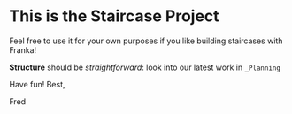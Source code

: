 # This is the Staircase Project

Feel free to use it for your own purposes if you like building staircases with Franka!

**Structure** should be *straightforward*: look into our latest work in ``_Planning``

Have fun! Best,

Fred
